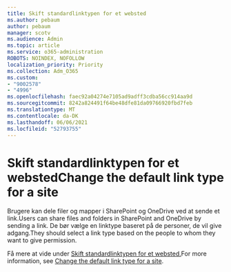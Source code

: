 ```yaml
---
title: Skift standardlinktypen for et websted
ms.author: pebaum
author: pebaum
manager: scotv
ms.audience: Admin
ms.topic: article
ms.service: o365-administration
ROBOTS: NOINDEX, NOFOLLOW
localization_priority: Priority
ms.collection: Adm_O365
ms.custom:
- "9002578"
- "4996"
ms.openlocfilehash: faec92a04274e7105ad9adff3cdba56cc914aa9d
ms.sourcegitcommit: 8242a824491f64be48dfe81da09766920fbd7feb
ms.translationtype: MT
ms.contentlocale: da-DK
ms.lasthandoff: 06/06/2021
ms.locfileid: "52793755"
---
```

# <a name="change-the-default-link-type-for-a-site"></a><span data-ttu-id="306e8-102">Skift standardlinktypen for et websted</span><span class="sxs-lookup"><span data-stu-id="306e8-102">Change the default link type for a site</span></span>

<span data-ttu-id="306e8-103">Brugere kan dele filer og mapper i SharePoint og OneDrive ved at sende et link.</span><span class="sxs-lookup"><span data-stu-id="306e8-103">Users can share files and folders in SharePoint and OneDrive by sending a link.</span></span> <span data-ttu-id="306e8-104">De bør vælge en linktype baseret på de personer, de vil give adgang.</span><span class="sxs-lookup"><span data-stu-id="306e8-104">They should select a link type based on the people to whom they want to give permission.</span></span>

<span data-ttu-id="306e8-105">Få mere at vide under [Skift standardlinktypen for et websted.](/sharepoint/change-default-sharing-link)</span><span class="sxs-lookup"><span data-stu-id="306e8-105">For more information, see [Change the default link type for a site](/sharepoint/change-default-sharing-link).</span></span>
